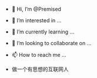 - 👋 Hi, I’m @Premised
- 👀 I’m interested in ...
- 🌱 I’m currently learning ...
- 💞️ I’m looking to collaborate on ...
- 📫 How to reach me ...

- 做一个有思想的互联网人

<!---
Premised/Premised is a ✨ special ✨ repository because its `README.md` (this file) appears on your GitHub profile.
You can click the Preview link to take a look at your changes.
--->
